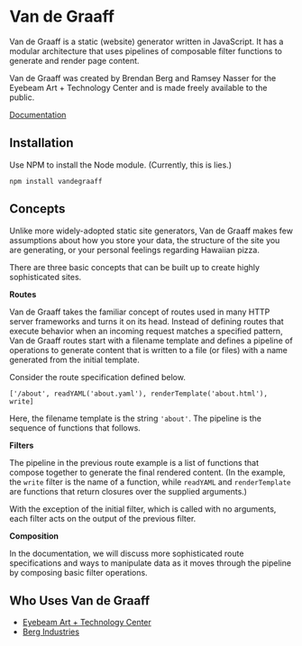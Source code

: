 # Van de Graaff

Van de Graaff is a static (website) generator written in JavaScript. It has a
modular architecture that uses pipelines of composable filter functions to
generate and render page content.

Van de Graaff was created by Brendan Berg and Ramsey Nasser for the Eyebeam
Art + Technology Center and is made freely available to the public.

[Documentation](documentation/)

## Installation

Use NPM to install the Node module. (Currently, this is lies.)

`npm install vandegraaff`

## Concepts

Unlike more widely-adopted static site generators, Van de Graaff makes few
assumptions about how you store your data, the structure of the site you are
generating, or your personal feelings regarding Hawaiian pizza.

There are three basic concepts that can be built up to create highly
sophisticated sites.

__Routes__

Van de Graaff takes the familiar concept of routes used in many HTTP server
frameworks and turns it on its head. Instead of defining routes that execute
behavior when an incoming request matches a specified pattern, Van de Graaff
routes start with a filename template and defines a pipeline of operations
to generate content that is written to a file (or files) with a name generated
from the initial template.

Consider the route specification defined below.

`['/about', readYAML('about.yaml'), renderTemplate('about.html'), write]`

Here, the filename template is the string `'about'`. The pipeline is the
sequence of functions that follows.

__Filters__

The pipeline in the previous route example is a list of functions that compose
together to generate the final rendered content. (In the example, the `write`
filter is the name of a function, while `readYAML` and `renderTemplate` are
functions that return closures over the supplied arguments.)

With the exception of the initial filter, which is called with no arguments,
each filter acts on the output of the previous filter.

__Composition__

In the documentation, we will discuss more sophisticated route specifications
and ways to manipulate data as it moves through the pipeline by composing
basic filter operations.

## Who Uses Van de Graaff

- [Eyebeam Art + Technology Center](http://eyebeam.org/)
- [Berg Industries](http://berg.industries/)
